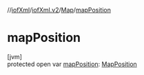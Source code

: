 //[iofXml](../../../index.md)/[iofXml.v2](../index.md)/[Map](index.md)/[mapPosition](map-position.md)

# mapPosition

[jvm]\
protected open var [mapPosition](map-position.md): [MapPosition](../-map-position/index.md)
